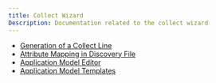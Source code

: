 ```yaml
---
title: Collect Wizard
Description: Documentation related to the collect wizard
---
```


- [Generation of a Collect Line](collect-wizard-generation.md)
- [Attribute Mapping in Discovery File](collect-wizard-mapping.md)
- [Application Model Editor](collect-wizard-editor.md)
- [Application Model Templates](collect-wizard-templates.md)
